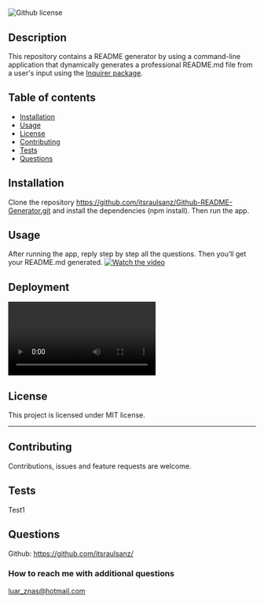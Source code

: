 # <README generator>
  ![Github license](https://img.shields.io/badge/license-MIT-blue.svg)
  ## Description
  This repository contains a README generator by using a command-line application that dynamically generates a professional README.md file from a user's input using the [Inquirer package](https://www.npmjs.com/package/inquirer). 

  ## Table of contents
  - [Installation](#installation)
  - [Usage](#usage)
  - [License](#license)
  - [Contributing](#contributing)
  - [Tests](#tests)
  - [Questions](#questions)

  ## Installation
  Clone the repository https://github.com/itsraulsanz/Github-README-Generator.git and install the dependencies (npm install). Then run the app.

  ## Usage
  After running the app, reply step by step all the questions. Then you’ll get your README.md generated.
[![Watch the video](https://i.imgur.com/vKb2F1B.png)](https://youtu.be/vt5fpE0bzSY)

  ## Deployment
  ![caption](https://github.com/itsraulsanz/Github-README-Generator/blob/main/video/readme_generator.mp4)

  ## License
  This project is licensed under MIT license.
  
  ---

  ## Contributing
  Contributions, issues and feature requests are welcome.

  ## Tests
  Test1

  ## Questions
  Github: <a href="https://github.com/itsraulsanz/">https://github.com/itsraulsanz/</a><br />
  ### How to reach me with additional questions
  <a href="mailto:luar_znas@hotmail.com">luar_znas@hotmail.com</a>  
